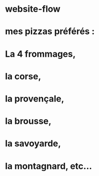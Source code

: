 # website-flow
# mes pizzas préférés :
# La 4 frommages, 
# la corse, 
# la provençale,
# la brousse, 
# la savoyarde,
# la montagnard, etc...